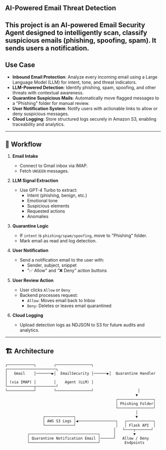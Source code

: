 ## AI-Powered Email Threat Detection

This project is an AI-powered **Email Security Agent** designed to intelligently scan, classify suspicious emails (phishing, spoofing, spam). It sends users a notification.
---

##  Use Case

-  **Inbound Email Protection**: Analyze every incoming email using a Large Language Model (LLM) for intent, tone, and threat indicators.
-  **LLM-Powered Detection**: Identify phishing, spam, spoofing, and other threats with contextual awareness.
-  **Quarantine Suspicious Mails**: Automatically move flagged messages to a "Phishing" folder for manual review.
-  **User Notification System**: Notify users with actionable links to allow or deny suspicious messages.
-  **Cloud Logging**: Store structured logs securely in Amazon S3, enabling traceability and analytics.

---

## 🔁 Workflow

1. **Email Intake**
   - Connect to Gmail inbox via IMAP.
   - Fetch `UNSEEN` messages.

2. **LLM Signal Extraction**
   - Use GPT-4 Turbo to extract:
     - Intent (phishing, benign, etc.)
     - Emotional tone
     - Suspicious elements
     - Requested actions
     - Anomalies

3. **Quarantine Logic**
   - If `intent` is `phishing/spam/spoofing`, move to "Phishing" folder.
   - Mark email as read and log detection.

4. **User Notification**
   - Send a notification email to the user with:
     - Sender, subject, snippet
     - "✅ Allow" and "❌ Deny" action buttons

5. **User Review Action**
   - User clicks `Allow` or `Deny`
   - Backend processes request:
     - `Allow`: Moves email back to Inbox
     - `Deny`: Deletes or leaves email quarantined

6. **Cloud Logging**
   - Upload detection logs as NDJSON to S3 for future audits and analytics.

---

## 🏗️ Architecture

```plaintext
┌────────────┐        ┌────────────────┐       ┌──────────────────────┐
│   Gmail    │───────▶│  EmailSecurity │──────▶│  Quarantine Handler  │
│ (via IMAP) │        │    Agent (LLM) │       └────────────┬─────────┘
└────────────┘        └────────────────┘                    │
                                                           ▼
                                                  ┌────────────────┐
                                                  │ Phishing Folder│
                                                  └────────────────┘
                                                           │
                 ┌─────────────┐                           ▼
                 │ AWS S3 Logs │◀─────────────────┐   ┌────────────┐
                 └─────────────┘                  │   │ Flask API  │
                                                 │   └────┬───────┘
          ┌───────────────────────────────┐      │        ▼
          │ Quarantine Notification Email │──────┘   Allow / Deny
          └───────────────────────────────┘           Endpoints
